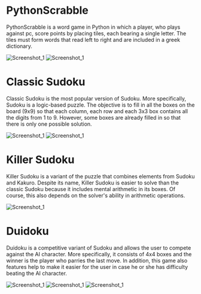 # PythonScrabble

 PythonScrabble is a word game in Python in which a player, who plays against pc, score points by placing tiles, each bearing a single letter. The tiles must form words that read left to right and are included in a greek dictionary.

![Screenshot_1](image/Screenshot_1.png)
![Screenshot_1](image/Screenshot_2.png)

# Classic Sudoku
Classic Sudoku is the most popular version of Sudoku. More specifically, Sudoku is a logic-based puzzle. The objective is to fill in all the boxes on the board (9x9) so that each column, each row and each 3x3 box contains all the digits from 1 to 9. However, some boxes are already filled in so that there is only one possible solution.

![Screenshot_1](image/Screenshot_3.png)
![Screenshot_1](image/Screenshot_4.png)

# Killer Sudoku
Killer Sudoku is a variant of the puzzle that combines elements from Sudoku and Kakuro. Despite its name, Killer Sudoku is easier to solve than the classic Sudoku because it includes mental arithmetic in its boxes. Of course, this also depends on the solver's ability in arithmetic operations.

![Screenshot_1](image/Screenshot_5.png)

# Duidoku
Duidoku is a competitive variant of Sudoku and allows the user to compete against the AI character. More specifically, it consists of 4x4 boxes and the winner is the player who parries the last move. In addition, this game also features help to make it easier for the user in case he or she has difficulty beating the AI character.

![Screenshot_1](image/Screenshot_6.png)
![Screenshot_1](image/Screenshot_7.png)
![Screenshot_1](image/Screenshot_11.png)
<!---![Screenshot_1](image/Screenshot_8.png)
![Screenshot_1](image/Screenshot_9.png)
![Screenshot_1](image/Screenshot_10.png)

![Screenshot_1](image/Screenshot_12.png)-->
